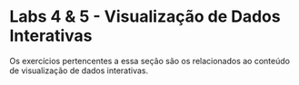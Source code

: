 # Labs 4 & 5 - Visualização de Dados Interativas

Os exercícios pertencentes a essa seção são os relacionados ao conteúdo de visualização de dados interativas.